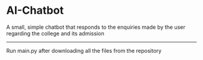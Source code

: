 # AI-Chatbot
A small, simple chatbot that responds to the enquiries made by the user regarding the college and its admission

_______________________________________________________________________________________________________________


Run main.py after downloading all the files from the repository
